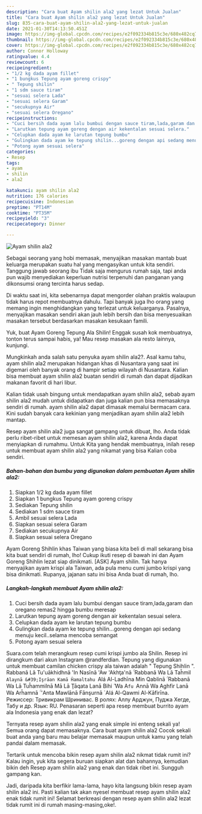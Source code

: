 ```yaml
---
description: "Cara buat Ayam shilin ala2 yang lezat Untuk Jualan"
title: "Cara buat Ayam shilin ala2 yang lezat Untuk Jualan"
slug: 835-cara-buat-ayam-shilin-ala2-yang-lezat-untuk-jualan
date: 2021-01-30T14:13:50.451Z
image: https://img-global.cpcdn.com/recipes/e2f092334b815c3e/680x482cq70/ayam-shilin-ala2-foto-resep-utama.jpg
thumbnail: https://img-global.cpcdn.com/recipes/e2f092334b815c3e/680x482cq70/ayam-shilin-ala2-foto-resep-utama.jpg
cover: https://img-global.cpcdn.com/recipes/e2f092334b815c3e/680x482cq70/ayam-shilin-ala2-foto-resep-utama.jpg
author: Connor Holloway
ratingvalue: 4.4
reviewcount: 6
recipeingredient:
- "1/2 kg dada ayam fillet"
- "1 bungkus Tepung ayam goreng crispy"
- " Tepung shilin"
- "1 sdm sauce tiram"
- "sesuai selera Lada"
- "sesuai selera Garam"
- "secukupnya Air"
- "sesuai selera Oregano"
recipeinstructions:
- "Cuci bersih dada ayam lalu bumbui dengan sauce tiram,lada,garam dan oregano remas2 hingga bumbu meresap"
- "Larutkan tepung ayam goreng dengan air kekentalan sesuai selera."
- "Celupkan dada ayam ke larutan tepung bumbu"
- "Gulingkan dada ayam ke tepung shilin...goreng dengan api sedang menuju kecil..selama mencoba semangat"
- "Potong ayam sesuai selera"
categories:
- Resep
tags:
- ayam
- shilin
- ala2

katakunci: ayam shilin ala2 
nutrition: 176 calories
recipecuisine: Indonesian
preptime: "PT14M"
cooktime: "PT35M"
recipeyield: "3"
recipecategory: Dinner

---
```



![Ayam shilin ala2](https://img-global.cpcdn.com/recipes/e2f092334b815c3e/680x482cq70/ayam-shilin-ala2-foto-resep-utama.jpg)

Sebagai seorang yang hobi memasak, menyajikan masakan mantab buat keluarga merupakan suatu hal yang mengasyikan untuk kita sendiri. Tanggung jawab seorang ibu Tidak saja mengurus rumah saja, tapi anda pun wajib menyediakan keperluan nutrisi terpenuhi dan panganan yang dikonsumsi orang tercinta harus sedap.

Di waktu  saat ini, kita sebenarnya dapat mengorder olahan praktis walaupun tidak harus repot membuatnya dahulu. Tapi banyak juga lho orang yang memang ingin menghidangkan yang terlezat untuk keluarganya. Pasalnya, menyajikan masakan sendiri akan jauh lebih bersih dan bisa menyesuaikan masakan tersebut berdasarkan masakan kesukaan famili. 

Yuk, buat Ayam Goreng Tepung Ala Shilin! Enggak susah kok membuatnya, tonton terus sampai habis, ya! Mau resep masakan ala resto lainnya, kunjungi.

Mungkinkah anda salah satu penyuka ayam shilin ala2?. Asal kamu tahu, ayam shilin ala2 merupakan hidangan khas di Nusantara yang saat ini digemari oleh banyak orang di hampir setiap wilayah di Nusantara. Kalian bisa membuat ayam shilin ala2 buatan sendiri di rumah dan dapat dijadikan makanan favorit di hari libur.

Kalian tidak usah bingung untuk mendapatkan ayam shilin ala2, sebab ayam shilin ala2 mudah untuk didapatkan dan juga kalian pun bisa memasaknya sendiri di rumah. ayam shilin ala2 dapat dimasak memalui bermacam cara. Kini sudah banyak cara kekinian yang menjadikan ayam shilin ala2 lebih mantap.

Resep ayam shilin ala2 juga sangat gampang untuk dibuat, lho. Anda tidak perlu ribet-ribet untuk memesan ayam shilin ala2, karena Anda dapat menyiapkan di rumahmu. Untuk Kita yang hendak membuatnya, inilah resep untuk membuat ayam shilin ala2 yang nikamat yang bisa Kalian coba sendiri.

<!--inarticleads1-->

##### Bahan-bahan dan bumbu yang digunakan dalam pembuatan Ayam shilin ala2:

1. Siapkan 1/2 kg dada ayam fillet
1. Siapkan 1 bungkus Tepung ayam goreng crispy
1. Sediakan  Tepung shilin
1. Sediakan 1 sdm sauce tiram
1. Ambil sesuai selera Lada
1. Siapkan sesuai selera Garam
1. Sediakan secukupnya Air
1. Siapkan sesuai selera Oregano


Ayam Goreng Shihlin khas Taiwan yang biasa kita beli di mall sekarang bisa kita buat sendiri di rumah, lho! Cukup ikuti resep di bawah ini dan Ayam Goreng Shihlin lezat siap dinikmati. [ASK] Ayam shilin. Tak hanya menyajikan ayam krispi ala Taiwan, ada pula menu cumi jumbo krispi yang bisa dinikmati. Rupanya, jajanan satu ini bisa Anda buat di rumah, lho. 

<!--inarticleads2-->

##### Langkah-langkah membuat Ayam shilin ala2:

1. Cuci bersih dada ayam lalu bumbui dengan sauce tiram,lada,garam dan oregano remas2 hingga bumbu meresap
1. Larutkan tepung ayam goreng dengan air kekentalan sesuai selera.
1. Celupkan dada ayam ke larutan tepung bumbu
1. Gulingkan dada ayam ke tepung shilin...goreng dengan api sedang menuju kecil..selama mencoba semangat
1. Potong ayam sesuai selera


Suara.com telah merangkum resep cumi krispi jumbo ala Shilin. Resep ini dirangkum dari akun Instagram @randferdian. Tepung yang digunakan untuk membuat camilan chicken crispy ala taiwan adalah &#34; Tepung Shihlin &#34;. Rabbanā Lā Tu&#39;uākhidhnā &#39;In Nasīnā &#39;Aw &#39;Akhţa&#39;nā ۚ Rabbanā Wa Lā Taĥmil `Alaynā &#39;Işrāan Kamā Ĥamaltahu `Alá Al-Ladhīna Min Qablinā ۚ Rabbanā Wa Lā Tuĥammilnā Mā Lā Ţāqata Lanā Bihi ۖ Wa A`fu `Annā Wa Aghfir Lanā Wa Arĥamnā ۚ &#39;Anta Mawlānā Fānşurnā `Alá Al-Qawmi Al-Kāfirīna. Режиссер: Тривикрам Шринивас. В ролях: Аллу Арджун, Пуджа Хегде, Табу и др. Язык: RU. Penasaran seperti apa resep membuat burrito ayam ala Indonesia yang enak dan lezat? 

Ternyata resep ayam shilin ala2 yang enak simple ini enteng sekali ya! Semua orang dapat memasaknya. Cara buat ayam shilin ala2 Cocok sekali buat anda yang baru mau belajar memasak maupun untuk kamu yang telah pandai dalam memasak.

Tertarik untuk mencoba bikin resep ayam shilin ala2 nikmat tidak rumit ini? Kalau ingin, yuk kita segera buruan siapkan alat dan bahannya, kemudian bikin deh Resep ayam shilin ala2 yang enak dan tidak ribet ini. Sungguh gampang kan. 

Jadi, daripada kita berfikir lama-lama, hayo kita langsung bikin resep ayam shilin ala2 ini. Pasti kalian tak akan nyesel membuat resep ayam shilin ala2 enak tidak rumit ini! Selamat berkreasi dengan resep ayam shilin ala2 lezat tidak rumit ini di rumah masing-masing,oke!.

